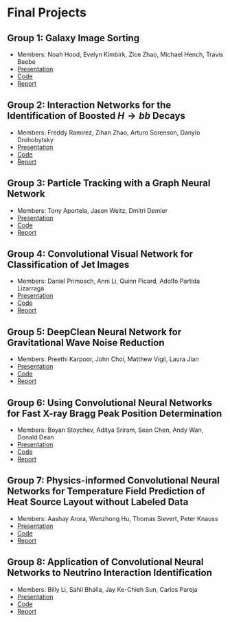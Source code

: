 # Final Projects

## Group 1: Galaxy Image Sorting
- Members: Noah Hood, Evelyn Kimbirk, Zice Zhao, Michael Hench, Travis Beebe
- [Presentation](https://jduarte.physics.ucsd.edu/phys139_239/finalprojects/Group1_Presentation.pdf)
- [Code](https://github.com/blackcomb-dev/phys139-239-final-proj)
- [Report](https://jduarte.physics.ucsd.edu/phys139_239/finalprojects/Group1_Report.pdf)

## Group 2: Interaction Networks for the Identification of Boosted $H \to bb$ Decays
- Members: Freddy Ramirez, Zihan Zhao, Arturo Sorenson, Danylo Drohobytsky
- [Presentation](https://jduarte.physics.ucsd.edu/phys139_239/finalprojects/Group2_Presentation.pdf)
- [Code](https://github.com/JavierZhao/Reproduction_of_IN)
- [Report](https://jduarte.physics.ucsd.edu/phys139_239/finalprojects/Group2_Report.pdf)

## Group 3: Particle Tracking with a Graph Neural Network
- Members: Tony Aportela, Jason Weitz, Dmitri Demler
- [Presentation](https://jduarte.physics.ucsd.edu/phys139_239/finalprojects/Group3_Presentation.pdf)
- [Code](https://github.com/AnthonyAportela/physML_group3)
- [Report](https://jduarte.physics.ucsd.edu/phys139_239/finalprojects/Group3_Report.pdf)

## Group 4: Convolutional Visual Network for Classification of Jet Images
- Members: Daniel Primosch, Anni Li, Quinn Picard, Adolfo Partida Lizarraga
- [Presentation](https://jduarte.physics.ucsd.edu/phys139_239/finalprojects/Group4_Presentation.pdf)
- [Code](https://github.com/danprim/phys239_project)
- [Report](https://jduarte.physics.ucsd.edu/phys139_239/finalprojects/Group4_Report.pdf)

## Group 5: DeepClean Neural Network for Gravitational Wave Noise Reduction
- Members: Preethi Karpoor, John Choi, Matthew Vigil, Laura Jian
- [Presentation](https://jduarte.physics.ucsd.edu/phys139_239/finalprojects/Group5_Presentation.pdf)
- [Code](https://github.com/telmar3/PHYS139_FinalProject)
- [Report](https://jduarte.physics.ucsd.edu/phys139_239/finalprojects/Group5_Report.pdf)

## Group 6: Using Convolutional Neural Networks for Fast X-ray Bragg Peak Position Determination
- Members: Boyan Stoychev, Aditya Sriram, Sean Chen, Andy Wan, Donald Dean
- [Presentation](https://jduarte.physics.ucsd.edu/phys139_239/finalprojects/Group6_Presentation.pdf)
- [Code](https://github.com/miwan1/PHYS139_Group6_Project)
- [Report](https://jduarte.physics.ucsd.edu/phys139_239/finalprojects/Group6_Report.pdf)

## Group 7: Physics-informed Convolutional Neural Networks for Temperature Field Prediction of Heat Source Layout without Labeled Data
- Members: Aashay Arora, Wenzhong Hu, Thomas Sievert, Peter Knauss
- [Presentation](https://jduarte.physics.ucsd.edu/phys139_239/finalprojects/Group7_Presentation.pdf)
- [Code](https://github.com/aaarora/hsl-tfp)
- [Report](https://jduarte.physics.ucsd.edu/phys139_239/finalprojects/Group7_Report.pdf)

## Group 8: Application of Convolutional Neural Networks to Neutrino Interaction Identification
- Members: Billy Li, Sahil Bhalla, Jay Ke-Chieh Sun, Carlos Pareja
- [Presentation](https://jduarte.physics.ucsd.edu/phys139_239/finalprojects/Group8_Presentation.pdf)
- [Code](https://github.com/cpareja3025/phys139-239_final_project)
- [Report](https://jduarte.physics.ucsd.edu/phys139_239/finalprojects/Group8_Report.pdf)
